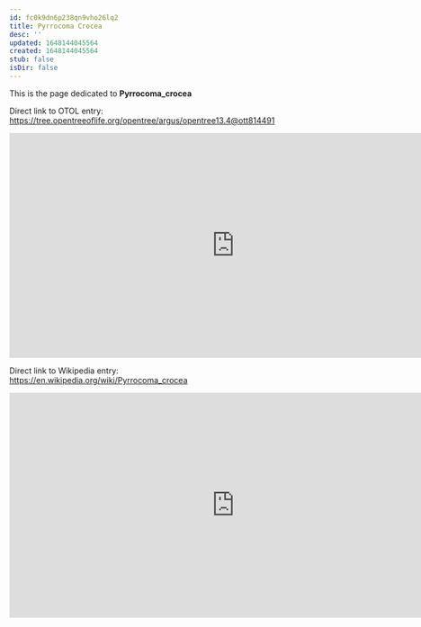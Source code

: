 ```yaml
---
id: fc0k9dn6p238qn9vho26lq2
title: Pyrrocoma Crocea
desc: ''
updated: 1648144045564
created: 1648144045564
stub: false
isDir: false
---
```

This is the page dedicated to **Pyrrocoma_crocea**


Direct link to OTOL entry: https://tree.opentreeoflife.org/opentree/argus/opentree13.4@ott814491



<html>
    <body>
    <iframe src="https://tree.opentreeoflife.org/opentree/argus/opentree13.4@ott814491"
    width="800" height="400" frameborder="0" allowfullscreen> </iframe>
    </body>
</html>
    


Direct link to Wikipedia entry: https://en.wikipedia.org/wiki/Pyrrocoma_crocea



<html>
    <body>
    <iframe src="https://en.wikipedia.org/wiki/Pyrrocoma_crocea"
    width="800" height="400" frameborder="0" allowfullscreen> </iframe>
    </body>
</html>
    
